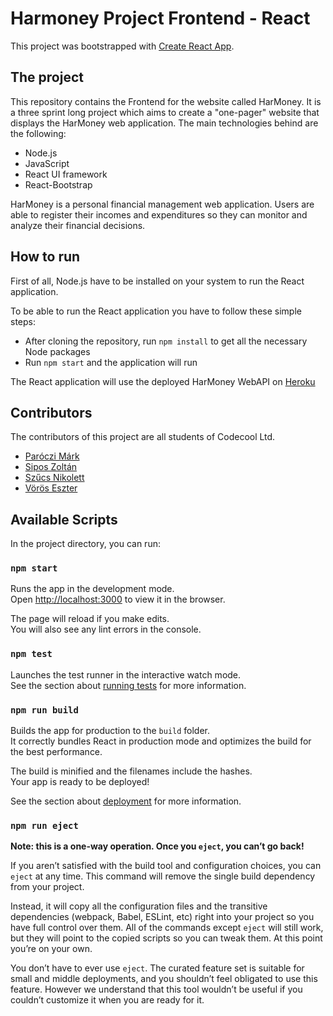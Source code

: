 # Harmoney Project Frontend - React

This project was bootstrapped with [Create React App](https://github.com/facebook/create-react-app).

## The project
This repository contains the Frontend for the website called HarMoney. It is a three sprint long project which aims to 
create a "one-pager" website that displays the HarMoney web application. The main technologies behind are the following:
 * Node.js
 * JavaScript
 * React UI framework
 * React-Bootstrap

HarMoney is a personal financial management web application. Users are able to register their incomes and expenditures so
they can monitor and analyze their financial decisions.

## How to run
First of all, Node.js have to be installed on your system to run the React application.

To be able to run the React application you have to follow these simple steps:
 * After cloning the repository, run ```npm install``` to get all the necessary Node packages
 * Run ```npm start``` and the application will run
 
The React application will use the deployed HarMoney WebAPI on [Heroku](https://har-money.herokuapp.com/)

## Contributors
The contributors of this project are all students of Codecool Ltd.

 * [Paróczi Márk](https://github.com/MParoczi)
 * [Sipos Zoltán](https://github.com/siposzoltan03)
 * [Szűcs Nikolett](https://github.com/szucsnikolett)
 * [Vörös Eszter](https://github.com/wory04)

## Available Scripts

In the project directory, you can run:

### `npm start`

Runs the app in the development mode.<br />
Open [http://localhost:3000](http://localhost:3000) to view it in the browser.

The page will reload if you make edits.<br />
You will also see any lint errors in the console.

### `npm test`

Launches the test runner in the interactive watch mode.<br />
See the section about [running tests](https://facebook.github.io/create-react-app/docs/running-tests) for more information.

### `npm run build`

Builds the app for production to the `build` folder.<br />
It correctly bundles React in production mode and optimizes the build for the best performance.

The build is minified and the filenames include the hashes.<br />
Your app is ready to be deployed!

See the section about [deployment](https://facebook.github.io/create-react-app/docs/deployment) for more information.

### `npm run eject`

**Note: this is a one-way operation. Once you `eject`, you can’t go back!**

If you aren’t satisfied with the build tool and configuration choices, you can `eject` at any time. This command will remove the single build dependency from your project.

Instead, it will copy all the configuration files and the transitive dependencies (webpack, Babel, ESLint, etc) right into your project so you have full control over them. All of the commands except `eject` will still work, but they will point to the copied scripts so you can tweak them. At this point you’re on your own.

You don’t have to ever use `eject`. The curated feature set is suitable for small and middle deployments, and you shouldn’t feel obligated to use this feature. However we understand that this tool wouldn’t be useful if you couldn’t customize it when you are ready for it.
